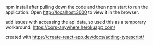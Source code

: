 
npm install after pulling down the code and then npm start to run the application.
Open [http://localhost:3000](http://localhost:3000) to view it in the browser.

add issues with accessing the api data, so used this as a temporary workaround: https://cors-anywhere.herokuapp.com/

created with https://create-react-app.dev/docs/adding-typescript/
